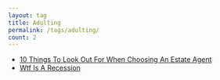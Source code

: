 ```yaml
---
layout: tag
title: Adulting
permalink: /tags/adulting/
count: 2
---
```


- [10 Things To Look Out For When Choosing An Estate Agent](https://suze.dev/blog/10-things-to-look-out-for-when-choosing-an-estate-agent/)
- [Wtf Is A Recession](https://suze.dev/blog/wtf-is-a-recession/)
